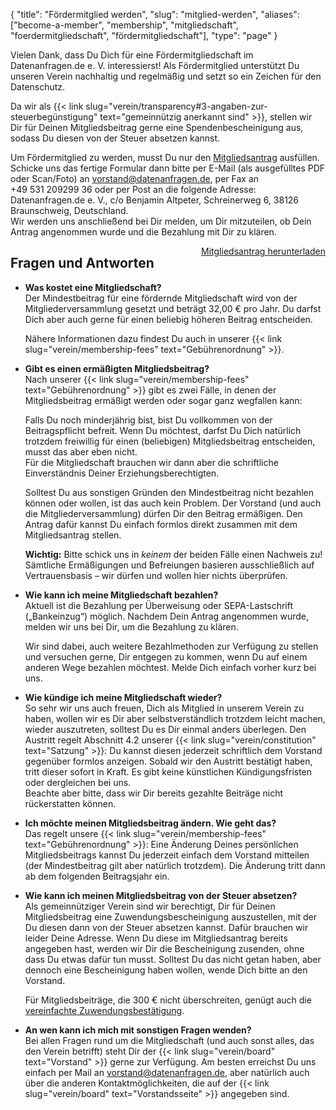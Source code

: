 {
    "title": "Fördermitglied werden",
    "slug": "mitglied-werden",
    "aliases": ["become-a-member", "membership", "mitgliedschaft", "foerdermitgliedschaft", "fördermitgliedschaft"],
    "type": "page"
}

<!-- TODO: It would (obviously) be great if this wasn't just a big wall of text. I am *very* open to suggestions. -->

Vielen Dank, dass Du Dich für eine Fördermitgliedschaft im Datenanfragen.de e.&nbsp;V. interessierst! Als Fördermitglied unterstützt Du unseren Verein nachhaltig und regelmäßig und setzt so ein Zeichen für den Datenschutz.

Da wir als {{< link slug="verein/transparency#3-angaben-zur-steuerbegünstigung" text="gemeinnützig anerkannt sind" >}}, stellen wir Dir für Deinen Mitgliedsbeitrag gerne eine Spendenbescheinigung aus, sodass Du diesen von der Steuer absetzen kannst.

Um Fördermitglied zu werden, musst Du nur den [Mitgliedsantrag](https://static.dacdn.de/docs/mitgliedsantrag.pdf) ausfüllen. Schicke uns das fertige Formular dann bitte per E-Mail (als ausgefülltes PDF oder Scan/Foto) an [vorstand@datenanfragen.de](mailto:vorstand@datenanfragen.de), per Fax an +49&nbsp;531&nbsp;209299&nbsp;36 oder per Post an die folgende Adresse: Datenanfragen.de e.&nbsp;V., c/o Benjamin Altpeter, Schreinerweg 6, 38126 Braunschweig, Deutschland.  
Wir werden uns anschließend bei Dir melden, um Dir mitzuteilen, ob Dein Antrag angenommen wurde und die Bezahlung mit Dir zu klären.

<a href="https://static.dacdn.de/docs/mitgliedsantrag.pdf" class="button button-primary icon icon-download" style="float: right;">Mitgliedsantrag herunterladen</a>
<div class="clearfix"></div>

## Fragen und Antworten

* **Was kostet eine Mitgliedschaft?**  
    Der Mindestbeitrag für eine fördernde Mitgliedschaft wird von der Mitgliederversammlung gesetzt und beträgt 32,00&nbsp;€ pro Jahr. Du darfst Dich aber auch gerne für einen beliebig höheren Beitrag entscheiden.

    Nähere Informationen dazu findest Du auch in unserer {{< link slug="verein/membership-fees" text="Gebührenordnung" >}}.

* **Gibt es einen ermäßigten Mitgliedsbeitrag?**  
    Nach unserer {{< link slug="verein/membership-fees" text="Gebührenordnung" >}} gibt es zwei Fälle, in denen der Mitgliedsbeitrag ermäßigt werden oder sogar ganz wegfallen kann:

    Falls Du noch minderjährig bist, bist Du vollkommen von der Beitragspflicht befreit. Wenn Du möchtest, darfst Du Dich natürlich trotzdem freiwillig für einen (beliebigen) Mitgliedsbeitrag entscheiden, musst das aber eben nicht.  
    Für die Mitgliedschaft brauchen wir dann aber die schriftliche Einverständnis Deiner Erziehungsberechtigten.

    Solltest Du aus sonstigen Gründen den Mindestbeitrag nicht bezahlen können oder wollen, ist das auch kein Problem. Der Vorstand (und auch die Mitgliederversammlung) dürfen Dir den Beitrag ermäßigen. Den Antrag dafür kannst Du einfach formlos direkt zusammen mit dem Mitgliedsantrag stellen.

    **Wichtig:** Bitte schick uns in *keinem* der beiden Fälle einen Nachweis zu! Sämtliche Ermäßigungen und Befreiungen basieren ausschließlich auf Vertrauensbasis – wir dürfen und wollen hier nichts überprüfen.

* **Wie kann ich meine Mitgliedschaft bezahlen?**  
    Aktuell ist die Bezahlung per Überweisung oder SEPA-Lastschrift („Bankeinzug“) möglich. Nachdem Dein Antrag angenommen wurde, melden wir uns bei Dir, um die Bezahlung zu klären.

    Wir sind dabei, auch weitere Bezahlmethoden zur Verfügung zu stellen und versuchen gerne, Dir entgegen zu kommen, wenn Du auf einem anderen Wege bezahlen möchtest. Melde Dich einfach vorher kurz bei uns.

* **Wie kündige ich meine Mitgliedschaft wieder?**  
    So sehr wir uns auch freuen, Dich als Mitglied in unserem Verein zu haben, wollen wir es Dir aber selbstverständlich trotzdem leicht machen, wieder auszutreten, solltest Du es Dir einmal anders überlegen. Den Austritt regelt Abschnitt 4.2 unserer {{< link slug="verein/constitution" text="Satzung" >}}: Du kannst diesen jederzeit schriftlich dem Vorstand gegenüber formlos anzeigen. Sobald wir den Austritt bestätigt haben, tritt dieser sofort in Kraft. Es gibt keine künstlichen Kündigungsfristen oder dergleichen bei uns.  
    Beachte aber bitte, dass wir Dir bereits gezahlte Beiträge nicht rückerstatten können.

* **Ich möchte meinen Mitgliedsbeitrag ändern. Wie geht das?**  
    Das regelt unsere {{< link slug="verein/membership-fees" text="Gebührenordnung" >}}: Eine Änderung Deines persönlichen Mitgliedsbeitrags kannst Du jederzeit einfach dem Vorstand mitteilen (der Mindestbeitrag gilt aber natürlich trotzdem). Die Änderung tritt dann ab dem folgenden Beitragsjahr ein.

* **Wie kann ich meinen Mitgliedsbeitrag von der Steuer absetzen?**  
    Als gemeinnütziger Verein sind wir berechtigt, Dir für Deinen Mitgliedsbeitrag eine Zuwendungsbescheinigung auszustellen, mit der Du diesen dann von der Steuer absetzen kannst. Dafür brauchen wir leider Deine Adresse. Wenn Du diese im Mitgliedsantrag bereits angegeben hast, werden wir Dir die Bescheinigung zusenden, ohne dass Du etwas dafür tun musst. Solltest Du das nicht getan haben, aber dennoch eine Bescheinigung haben wollen, wende Dich bitte an den Vorstand.

    Für Mitgliedsbeiträge, die 300&nbsp;€ nicht überschreiten, genügt auch die [vereinfachte Zuwendungsbestätigung](https://static.dacdn.de/docs/vereinfachte-zuwendungsbestaetigung.pdf).

* **An wen kann ich mich mit sonstigen Fragen wenden?**  
    Bei allen Fragen rund um die Mitgliedschaft (und auch sonst alles, das den Verein betrifft) steht Dir der {{< link slug="verein/board" text="Vorstand" >}} gerne zur Verfügung. Am besten erreichst Du uns einfach per Mail an [vorstand@datenanfragen.de](mailto:vorstand@datenanfragen.de), aber natürlich auch über die anderen Kontaktmöglichkeiten, die auf der {{< link slug="verein/board" text="Vorstandsseite" >}} angegeben sind.
